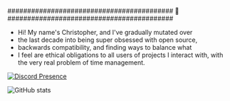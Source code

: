 ########################################## 👋 ##########################################

- Hi! My name's Christopher, and I've gradually mutated over
- the last decade into being super obsessed with open source,
- backwards compatibility, and finding ways to balance what
- I feel are ethical obligations to all users of projects I interact with, with the very real problem of time management.


[![Discord Presence](https://lanyard.cnrad.dev/api/1152311789795676291)](https://discord.com/users/1152311789795676291) 

![GitHub stats](https://github-readme-stats.vercel.app/api?username=chrissrxse&theme=dark&show_icons=true)  
